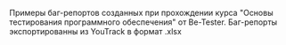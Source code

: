 Примеры баг-репортов созданных при прохождении курса "Основы тестирования программного обеспечения" от Be-Tester.
Баг-репорты экспортированны из YouTrack в формат .xlsx 
